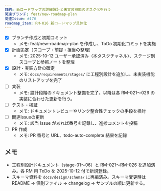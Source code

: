 ```yaml
---
目的: 新ロードマップの詳細設計と未実装機能のタスク化を行う
関連ブランチ: feat/new-roadmap-plan
関連Issue: #176
roadmap_item: RM-016 新ロードマップ具体化
---
```


- [x] ブランチ作成と初期コミット
  - メモ: feat/new-roadmap-plan を作成し、ToDo 初期化コミットを実施
- [x] 計画策定（スコープ・前提・担当の整理）
  - メモ: 2025-10-12 ユーザー承認済み（本タスクチャネル）、ステージ別スコープと参照ノートを整理
- [x] 設計・実装方針の確定
  - メモ: `docs/requirements/stages/` に工程別設計を追加し、未実装機能のリストアップを完了
- [ ] 実装
  - メモ: 設計段階のドキュメント整備を完了。以降は各 RM-021〜026 の実装に合わせた更新を行う。
- [ ] テスト・検証
  - メモ: ドキュメントレビューやリンク整合性チェックの手段を検討
- [ ] 関連Issueの更新
  - メモ: 該当 Issue があれば番号を記録し、進捗コメントを投稿
- [ ] PR 作成
  - メモ: PR 番号と URL、todo-auto-complete 結果を記録

## メモ
- 工程別設計ドキュメント（stage-01〜06）と RM-021〜RM-026 を追加済み。各 RM 用 ToDo を 2025-10-12 付で新規登録。
- スキーマ資料を `docs/design/schema/` に再編済み。スキーマ変更時は README → 個別ファイル → changelog → サンプルの順に更新する。
